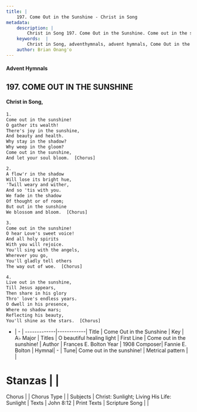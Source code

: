 ```yaml
---
title: |
    197. Come Out in the Sunshine - Christ in Song
metadata:
    description: |
        Christ in Song 197. Come Out in the Sunshine. Come out in the sunshine! O gather its wealth! There's joy in the sunshine, And beauty and health. Why stay in the shadow? Why weep in the gloom? Come out in the sunshine, And let your soul bloom.  [Chorus]
    keywords:  |
        Christ in Song, adventhymnals, advent hymnals, Come Out in the Sunshine, Come out in the sunshine!. O beautiful healing light
    author: Brian Onang'o
---
```


#### Advent Hymnals
## 197. COME OUT IN THE SUNSHINE
####  Christ in Song,

```txt
1.
Come out in the sunshine!
O gather its wealth!
There's joy in the sunshine,
And beauty and health.
Why stay in the shadow?
Why weep in the gloom?
Come out in the sunshine,
And let your soul bloom.  [Chorus]

2.
A flow'r in the shadow
Will lose its bright hue,
'Twill weary and wither,
And so 'tis with you.
We fade in the shadow
Of thought or of room;
But out in the sunshine
We blossom and bloom.  [Chorus]

3.
Come out in the sunshine!
O hear Love's sweet voice!
And all holy spirits
With you will rejoice.
You'll sing with the angels,
Wherever you go,
You'll gladly tell others
The way out of woe.  [Chorus]

4.
Live out in the sunshine,
Till Jesus appears,
Then share in his glory
Thro' love's endless years.
O dwell in his presence,
Where no shadow mars;
Reflecting his beauty,
You'll shine as the stars.  [Chorus]

```

- |   -  |
-------------|------------|
Title | Come Out in the Sunshine |
Key | A♭ Major |
Titles | O beautiful healing light |
First Line | Come out in the sunshine! |
Author | Frances E. Bolton
Year | 1908
Composer| Fannie E. Bolton |
Hymnal|  - |
Tune| Come out in the sunshine! |
Metrical pattern | |
# Stanzas |  |
Chorus |  |
Chorus Type |  |
Subjects | Christ: Sunlight; Living His Life: Sunlight |
Texts | John 8:12 |
Print Texts | 
Scripture Song |  |
    
